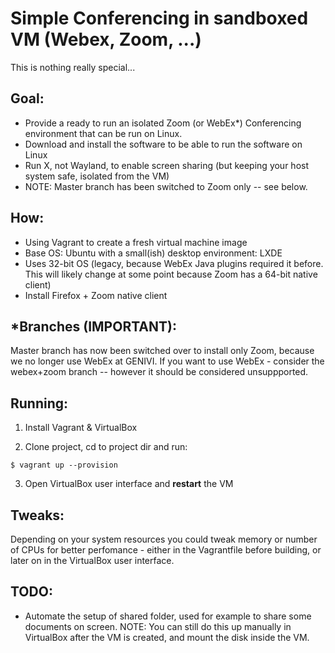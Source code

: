 Simple Conferencing in sandboxed VM (Webex, Zoom, ...)
======================================================

This is nothing really special...

Goal:
-----
- Provide a ready to run an isolated Zoom (or WebEx*) Conferencing environment that can be run on Linux.
- Download and install the software to be able to run the software on Linux
- Run X, not Wayland, to enable screen sharing (but keeping your host system safe, isolated from the VM)
- NOTE: Master branch has been switched to Zoom only -- see below.

How:
-----
- Using Vagrant to create a fresh virtual machine image
- Base OS:  Ubuntu with a small(ish) desktop environment: LXDE
- Uses 32-bit OS (legacy, because WebEx Java plugins required it before. This will likely change at some point because Zoom has a 64-bit native client)
- Install Firefox + Zoom native client

\*Branches (IMPORTANT):
--------------------

Master branch has now been switched over to install only Zoom, because we no longer use WebEx at GENIVI.  If you want to use WebEx - consider the webex+zoom branch -- however it should be considered unsuppported.

Running:
--------

1. Install Vagrant & VirtualBox

2. Clone project, cd to project dir and run:
```
$ vagrant up --provision
```
3. Open VirtualBox user interface and **restart** the VM

Tweaks:
-------
Depending on your system resources you could tweak memory or number of CPUs for better perfomance - either in the Vagrantfile before building, or later on in the VirtualBox user interface.

TODO:
-----
- Automate the setup of shared folder, used for example to share some documents on screen. NOTE: You can still do this up manually in VirtualBox after the VM is created, and mount the disk inside the VM.


